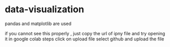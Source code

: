 # data-visualization
pandas and matplotlib are used 

if you cannot see this properly , just copy the url of ipny file and try opening it in google colab
steps 
click on upload file
select github and upload the file 
